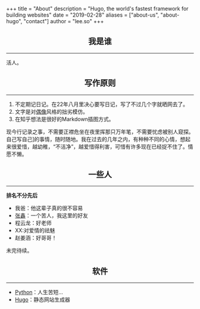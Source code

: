 +++
title = "About"
description = "Hugo, the world's fastest framework for building websites"
date = "2019-02-28"
aliases = ["about-us", "about-hugo", "contact"]
author = "lee.so"
+++

## <h2 align = "center">我是谁</h2> 
-----
活人。
## <h2 align = "center">写作原则</h2> 
-----
1. 不定期记日记。在22年八月里决心要写日记，写了不过几个字就晒网去了。
2. 文字是对[偶像]((https://baike.baidu.com/item/废名/3243892))风格的拙劣模仿。
3. 在知乎想法是很好的Markdown插图方式。


现今行记录之事，不需要正襟危坐在夜里挥那只万年笔，不需要忧虑被别人窥探。自己写自己]的事情，随时随地。我在过去的几年之内，有种种不同的心情，想起来很爱惜，越幼稚，“不洁净”，越爱惜得利害，可惜有许多现在已经捉不住了。情愿不懒。

## <h2 align = "center">一些人</h2> 
-----
**排名不分先后**

- 我爸：他这辈子真的很不容易
- [张鑫](https://www.zhihu.com/people/xian-chi-70-72)：一个苦人，我这里的好友
- 程云龙：好老师
- XX:对爱情的祛魅
- 赵姜涵：好哥哥！

未完待续。



## <h2 align = "center">软件</h2> 
-----
- [Python](https://www.python.org/)：人生苦短...
- [Hugo](https://gohugo.io/)：静态网站生成器

